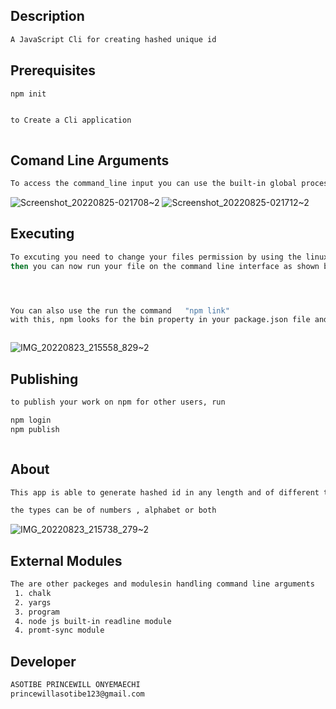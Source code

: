 ## Description
```bash
A JavaScript Cli for creating hashed unique id
```
## Prerequisites

```bash
npm init


to Create a Cli application



```

## Comand Line Arguments 

```bash
To access the command_line input you can use the built-in global process module or inquirer which is an external module

```
![Screenshot_20220825-021708~2](https://user-images.githubusercontent.com/100746581/186553810-ee4f7124-8784-4d9e-9213-873240061de3.jpg)
![Screenshot_20220825-021712~2](https://user-images.githubusercontent.com/100746581/186553821-6e3e7af1-c949-41e0-b4cb-f1f1ff223b65.jpg)




## Executing
```bash
To excuting you need to change your files permission by using the linux command "chmod +x filename"
then you can now run your file on the command line interface as shown below




You can also use the run the command   "npm link"
with this, npm looks for the bin property in your package.json file and writes the file to your usr/bin..... folder location and we that set, you are able to run your file with a single command



```
![IMG_20220823_215558_829~2](https://user-images.githubusercontent.com/100746581/186553543-652ac1dd-f1a3-4748-89fb-a33b59270b89.jpg)

## Publishing
```bash
to publish your work on npm for other users, run

npm login
npm publish



```


## About
```bash
This app is able to generate hashed id in any length and of different types

the types can be of numbers , alphabet or both

```
![IMG_20220823_215738_279~2](https://user-images.githubusercontent.com/100746581/186553637-9e59fbce-126e-441f-9ce1-36e3d26d7c84.jpg)


## External Modules
```bash
The are other packeges and modulesin handling command line arguments
 1. chalk
 2. yargs
 3. program
 4. node js built-in readline module
 4. promt-sync module

```

## Developer
```bash
ASOTIBE PRINCEWILL ONYEMAECHI
princewillasotibe123@gmail.com
```


